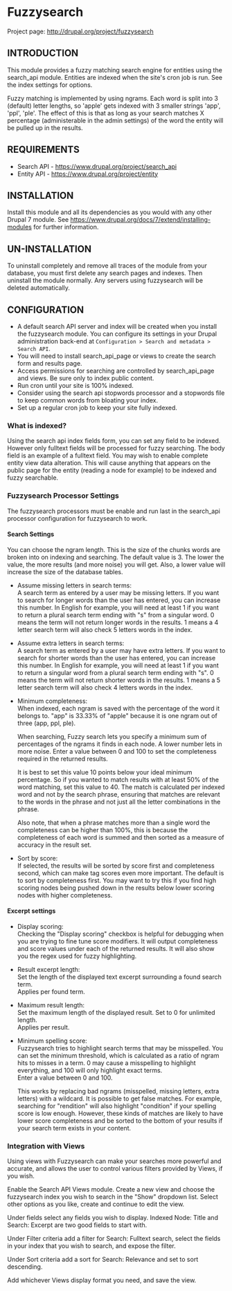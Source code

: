Fuzzysearch
===========

Project page: http://drupal.org/project/fuzzysearch


INTRODUCTION
------------

This module provides a fuzzy matching search engine for entities using the
search_api module. Entities are indexed when the site's cron job is run.  See
the index settings for options.

Fuzzy matching is implemented by using ngrams.  Each word is split
into 3 (default) letter lengths, so 'apple' gets indexed with 3 smaller strings
'app', 'ppl', 'ple'.  The effect of this is that as long as your search matches
X percentage (administerable in the admin settings) of the word the entity will
be pulled up in the results.


REQUIREMENTS
------------

  - Search API - https://www.drupal.org/project/search_api
  - Entity API - https://www.drupal.org/project/entity


INSTALLATION
------------

Install this module and all its dependencies as you would with any other
Drupal 7 module. See https://www.drupal.org/docs/7/extend/installing-modules
for further information.


UN-INSTALLATION
---------------

To uninstall completely and remove all traces of the module from your database,
you must first delete any search pages and indexes. Then uninstall the module
normally. Any servers using fuzzysearch will be deleted automatically.


CONFIGURATION
-------------

  - A default search API server and index will be created when you install
    the fuzzysearch module. You can configure its settings in your Drupal
    administration back-end at
    `Configuration > Search and metadata > Search API`.
  - You will need to install search_api_page or views to create the search form
    and results page.
  - Access permissions for searching are controlled by search_api_page and
    views.
    Be sure only to index public content.
  - Run cron until your site is 100% indexed.
  - Consider using the search api stopwords processor and a stopwords file to
    keep common words from bloating your index.
  - Set up a regular cron job to keep your site fully indexed.


### What is indexed? ###

Using the search api index fields form, you can set any field to be indexed.
However only fulltext fields will be processed for fuzzy searching. The body
field is an example of a fulltext field. You may wish to enable complete entity
view data alteration. This will cause anything that appears on the public page
for the entity (reading a node for example) to be indexed and fuzzy searchable.


### Fuzzysearch Processor Settings ###

The fuzzysearch processors must be enable and run last in the search_api
processor configuration for fuzzysearch to work.


#### Search Settings ####

You can choose the ngram length. This is the size of the chunks words are
broken into on indexing and searching. The default value is 3. The lower the
value, the more results (and more noise) you will get. Also, a lower value will
increase the size of the database tables.  

  - Assume missing letters in search terms:  
    A search term as entered by a user may be missing letters. If you want to
    search for longer words than the user has entered, you can increase this
    number. In English for example, you will need at least 1 if you want to
    return a plural search term ending with "s" from a singular word. 0 means
    the term will not return longer words in the results. 1 means a 4 letter
    search term will also check 5 letters words in the index.  

  - Assume extra letters in search terms:  
    A search term as entered by a user may have extra letters. If you want to
    search for shorter words than the user has entered, you can increase this
    number. In English for example, you will need at least 1 if you want to
    return a singular word from a plural search term ending with "s". 0 means
    the term will not return shorter words in the results. 1 means a 5 letter
    search term will also check 4 letters words in the index.  

  - Minimum completeness:  
    When indexed, each ngram is saved with the percentage of the word it
    belongs to. "app" is 33.33% of "apple" because it is one ngram out of three
    (app, ppl, ple).  

    When searching, Fuzzy search lets you specify a minimum sum of percentages
    of the ngrams it finds in each node. A lower number lets in more noise.
    Enter a value between 0 and 100 to set the completeness required in the
    returned results.  

    It is best to set this value 10 points below your ideal minimum percentage.
    So if you wanted to match results with at least 50% of the word matching,
    set this value to 40. The match is calculated per indexed word and not by
    the search phrase, ensuring that matches are relevant to the words in the
    phrase and not just all the letter combinations in the phrase.  

    Also note, that when a phrase matches more than a single word the
    completeness can be higher than 100%, this is because the completeness of
    each word is summed and then sorted as a measure of accuracy in the result
    set.  

  - Sort by score:  
    If selected, the results will be sorted by score first and completeness
    second, which can make tag scores even more important. The default is to
    sort by completeness first. You may want to try this if you find high
    scoring nodes being pushed down in the results below lower scoring nodes
    with higher completeness.  

#### Excerpt settings ####

  - Display scoring:  
    Checking the "Display scoring" checkbox is helpful for debugging when you
    are trying to fine tune score modifiers. It will output completeness and
    score values under each of the returned results. It will also show you the
    regex used for fuzzy highlighting.  

  - Result excerpt length:  
    Set the length of the displayed text excerpt surrounding a found search
    term.  
    Applies per found term.  

  - Maximum result length:  
    Set the maximum length of the displayed result. Set to 0 for unlimited
    length.  
    Applies per result.  

  - Minimum spelling score:  
    Fuzzysearch tries to highlight search terms that may be misspelled. You
    can set the minimum threshold, which is calculated as a ratio of ngram
    hits to misses in a term. 0 may cause a misspelling to highlight
    everything, and 100 will only highlight exact terms.  
    Enter a value between 0 and 100.  

    This works by replacing bad ngrams (misspelled, missing letters, extra
    letters) with a wildcard. It is possible to get false matches. For
    example, searching for "rendition" will also highlight "condition" if
    your spelling score is low enough. However, these kinds of matches are
    likely to have lower score completeness and be sorted to the bottom of
    your results if your search term exists in your content.  


### Integration with Views ###

Using views with Fuzzysearch can make your searches more powerful and accurate,
and allows the user to control various filters provided by Views, if you wish.

Enable the Search API Views module. Create a new view and choose the
fuzzysearch index you wish to search in the "Show" dropdown list. Select other
options as you like, create and continue to edit the view.

Under fields select any fields you wish to display. Indexed Node: Title and
Search: Excerpt are two good fields to start with.

Under Filter criteria add a filter for Search: Fulltext search, select the
fields in your index that you wish to search, and expose the filter.

Under Sort criteria add a sort for Search: Relevance and set to sort descending.

Add whichever Views display format you need, and save the view.
